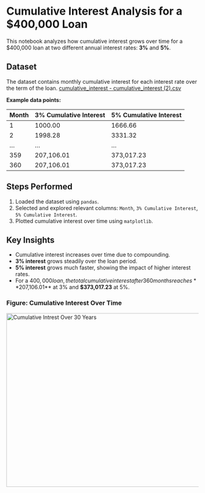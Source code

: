 # Cumulative Interest Analysis for a $400,000 Loan

This notebook analyzes how cumulative interest grows over time for a $400,000 loan at two different annual interest rates: **3%** and **5%**.  

## Dataset
The dataset contains monthly cumulative interest for each interest rate over the term of the loan.  [cumulative_interest - cumulative_interest (2).csv](https://github.com/user-attachments/files/21969260/cumulative_interest.-.cumulative_interest.2.csv)

**Example data points:**

| Month | 3% Cumulative Interest | 5% Cumulative Interest |
|-------|-----------------------|-----------------------|
| 1     | 1000.00               | 1666.66               |
| 2     | 1998.28               | 3331.32               |
| …     | …                     | …                     |
| 359   | 207,106.01            | 373,017.23            |
| 360   | 207,106.01            | 373,017.23            |



## Steps Performed
1. Loaded the dataset using `pandas`.  
2. Selected and explored relevant columns: `Month`, `3% Cumulative Interest`, `5% Cumulative Interest`.  
3. Plotted cumulative interest over time using `matplotlib`.  

## Key Insights
- Cumulative interest increases over time due to compounding.  
- **3% interest** grows steadily over the loan period.  
- **5% interest** grows much faster, showing the impact of higher interest rates.  
- For a $400,000 loan, the total cumulative interest after 360 months reaches **$207,106.01** at 3% and **$373,017.23** at 5%. 

### Figure: Cumulative Interest Over Time

<img width="597" height="455" alt="Cumulative Intrest Over 30 Years" src="https://github.com/user-attachments/assets/961a165c-e967-4b41-8831-80a4d70ba27b" />



